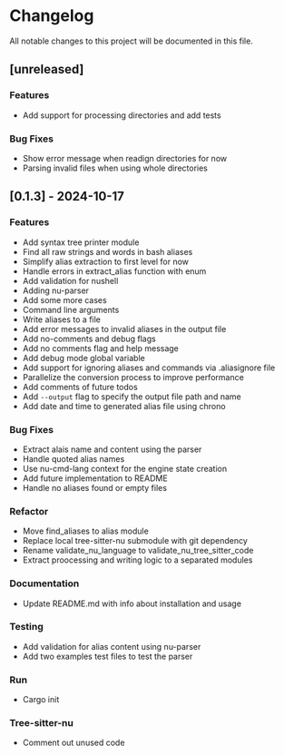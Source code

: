 # Changelog

All notable changes to this project will be documented in this file.

## [unreleased]

### Features

- Add support for processing directories and add tests

### Bug Fixes

- Show error message when readign directories for now
- Parsing invalid files when using whole directories

## [0.1.3] - 2024-10-17

### Features

- Add syntax tree printer module
- Find all raw strings and words in bash aliases
- Simplify alias extraction to first level for now
- Handle errors in extract_alias function with enum
- Add validation for nushell
- Adding nu-parser
- Add some more cases
- Command line arguments
- Write aliases to a file
- Add error messages to invalid aliases in the output file
- Add no-comments and debug flags
- Add no comments flag and help message
- Add debug mode global variable
- Add support for ignoring aliases and commands via .aliasignore file
- Parallelize the conversion process to improve performance
- Add comments of future todos
- Add `--output` flag to specify the output file path and name
- Add date and time to generated alias file using chrono

### Bug Fixes

- Extract alais name and content using the parser
- Handle quoted alias names
- Use nu-cmd-lang context for the engine state creation
- Add future implementation to README
- Handle no aliases found or empty files

### Refactor

- Move find_aliases to alias module
- Replace local tree-sitter-nu submodule with git dependency
- Rename validate_nu_language to validate_nu_tree_sitter_code
- Extract proocessing and writing logic to a separated modules

### Documentation

- Update README.md with info about installation and usage

### Testing

- Add validation for alias content using nu-parser
- Add two examples test files to test the parser

### Run

- Cargo init

### Tree-sitter-nu

- Comment out unused code

<!-- generated by git-cliff -->
